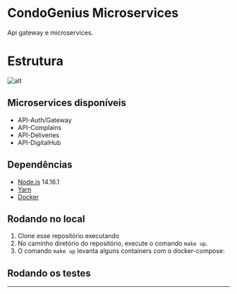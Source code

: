 # CondoGenius Microservices
Api gateway e microservices.

# Estrutura

![alt](https://github.com/CondoGenius/condogenius-api/blob/add-readme/CondoGenius%20arquitetura.jpg)

## Microservices disponíveis
- API-Auth/Gateway
- API-Complains
- API-Deliveries
- API-DigitalHub

## Dependências

- [Node.js](https://nodejs.org/en/) 14.16.1
- [Yarn](https://yarnpkg.com/pt-BR/docs/install)
- [Docker](https://docs.docker.com/install/)

## Rodando no local

1. Clone esse repositório executando 
2. No caminho diretório do repositório, execute o comando `make up`.
3. O comando `make up` levanta alguns containers com o docker-compose:

## Rodando os testes


---
